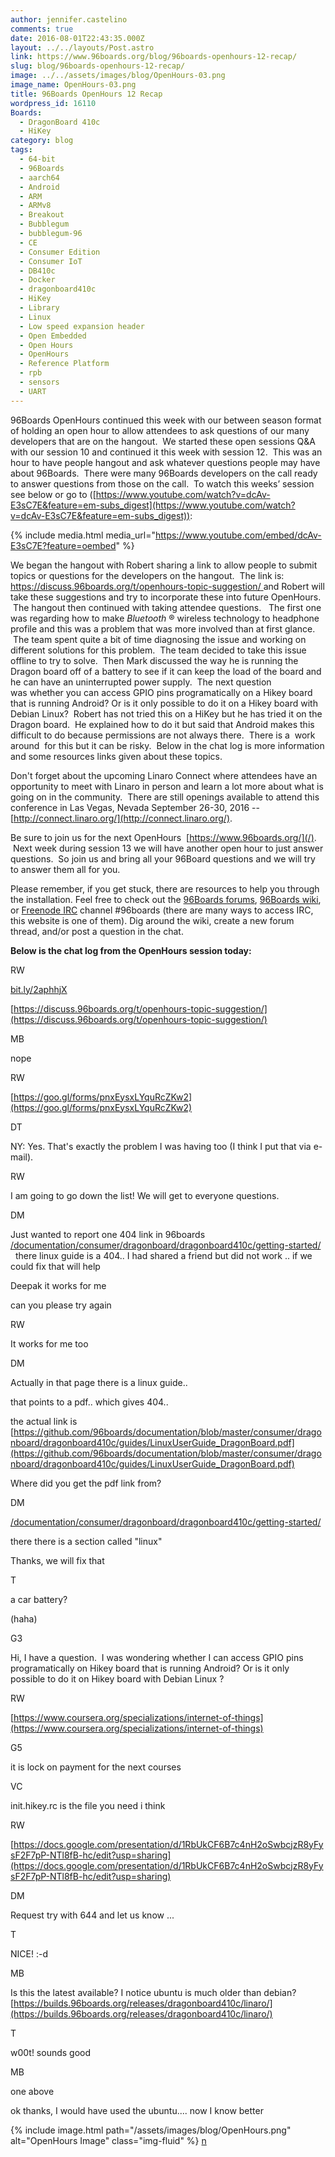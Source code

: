 ```yaml
---
author: jennifer.castelino
comments: true
date: 2016-08-01T22:43:35.000Z
layout: ../../layouts/Post.astro
link: https://www.96boards.org/blog/96boards-openhours-12-recap/
slug: blog/96boards-openhours-12-recap/
image: ../../assets/images/blog/OpenHours-03.png
image_name: OpenHours-03.png
title: 96Boards OpenHours 12 Recap
wordpress_id: 16110
Boards:
  - DragonBoard 410c
  - HiKey
category: blog
tags:
  - 64-bit
  - 96Boards
  - aarch64
  - Android
  - ARM
  - ARMv8
  - Breakout
  - Bubblegum
  - bubblegum-96
  - CE
  - Consumer Edition
  - Consumer IoT
  - DB410c
  - Docker
  - dragonboard410c
  - HiKey
  - Library
  - Linux
  - Low speed expansion header
  - Open Embedded
  - Open Hours
  - OpenHours
  - Reference Platform
  - rpb
  - sensors
  - UART
---
```


96Boards OpenHours continued this week with our between season format of holding an open hour to allow attendees to ask questions of our many developers that are on the hangout.  We started these open sessions Q&A with our session 10 and continued it this week with session 12.  This was an hour to have people hangout and ask whatever questions people may have about 96Boards.  There were many 96Boards developers on the call ready to answer questions from those on the call.  To watch this weeks’ session see below or go to ([https://www.youtube.com/watch?v=dcAv-E3sC7E&feature=em-subs_digest](https://www.youtube.com/watch?v=dcAv-E3sC7E&feature=em-subs_digest)):

{% include media.html media_url="https://www.youtube.com/embed/dcAv-E3sC7E?feature=oembed" %}

We began the hangout with Robert sharing a link to allow people to submit topics or questions for the developers on the hangout.  The link is:[ https://discuss.96boards.org/t/openhours-topic-suggestion/ ](https://discuss.96boards.org/t/openhours-topic-suggestion/)and Robert will take these suggestions and try to incorporate these into future OpenHours.  The hangout then continued with taking attendee questions.   The first one was regarding how to make _Bluetooth_ ® wireless technology to headphone profile and this was a problem that was more involved than at first glance.  The team spent quite a bit of time diagnosing the issue and working on different solutions for this problem.  The team decided to take this issue offline to try to solve.  Then Mark discussed the way he is running the Dragon board off of a battery to see if it can keep the load of the board and he can have an uninterrupted power supply.  The next question was whether you can access GPIO pins programatically on a Hikey board that is running Android? Or is it only possible to do it on a Hikey board with Debian Linux?  Robert has not tried this on a HiKey but he has tried it on the Dragon board.  He explained how to do it but said that Android makes this difficult to do because permissions are not always there.  There is a  work around  for this but it can be risky.  Below in the chat log is more information and some resources links given about these topics.

Don't forget about the upcoming Linaro Connect where attendees have an opportunity to meet with Linaro in person and learn a lot more about what is going on in the community.  There are still openings available to attend this conference in Las Vegas, Nevada September 26-30, 2016 --[http://connect.linaro.org/](http://connect.linaro.org/).

Be sure to join us for the next OpenHours  [https://www.96boards.org/](/).  Next week during session 13 we will have another open hour to just answer questions.  So join us and bring all your 96Board questions and we will try to answer them all for you.

Please remember, if you get stuck, there are resources to help you through the installation. Feel free to check out the [96Boards forums](https://discuss.96boards.org/), [96Boards wiki](https://github.com/96boards/documentation/wiki), or [Freenode IRC](http://webchat.freenode.net/?channels=%2396boards) channel #96boards (there are many ways to access IRC, this website is one of them). Dig around the wiki, create a new forum thread, and/or post a question in the chat.

**Below is the chat log from the OpenHours session today:**

RW

[bit.ly/2aphhjX](http://bit.ly/2aphhjX)

[https://discuss.96boards.org/t/openhours-topic-suggestion/](https://discuss.96boards.org/t/openhours-topic-suggestion/)

MB

nope

RW

[https://goo.gl/forms/pnxEysxLYquRcZKw2](https://goo.gl/forms/pnxEysxLYquRcZKw2)

DT

NY: Yes. That's exactly the problem I was having too (I think I put that via e-mail).

RW

I am going to go down the list! We will get to everyone questions.

DM

Just wanted to report one 404 link in 96boards [/documentation/consumer/dragonboard/dragonboard410c/getting-started/](/documentation/consumer/dragonboard/dragonboard410c/getting-started/)   there linux guide is a 404.. I had shared a friend but did not work .. if we could fix that will help

Deepak it works for me

can you please try again

RW

It works for me too

DM

Actually in that page there is a linux guide..

that points to a pdf.. which gives 404..

the actual link is [https://github.com/96boards/documentation/blob/master/consumer/dragonboard/dragonboard410c/guides/LinuxUserGuide_DragonBoard.pdf](https://github.com/96boards/documentation/blob/master/consumer/dragonboard/dragonboard410c/guides/LinuxUserGuide_DragonBoard.pdf)

Where did you get the pdf link from?

DM

[/documentation/consumer/dragonboard/dragonboard410c/getting-started/](/documentation/consumer/dragonboard/dragonboard410c/getting-started/)

there there is a section called "linux"

Thanks, we will fix that

T

a car battery?

(haha)

G3

Hi, I have a question.  I was wondering whether I can access GPIO pins programatically on Hikey board that is running Android? Or is it only possible to do it on Hikey board with Debian Linux ?

RW

[https://www.coursera.org/specializations/internet-of-things](https://www.coursera.org/specializations/internet-of-things)

G5

it is lock on payment for the next courses

VC

init.hikey.rc is the file you need i think

RW

[https://docs.google.com/presentation/d/1RbUkCF6B7c4nH2oSwbcjzR8yFysF2F7pP-NTl8fB-hc/edit?usp=sharing](https://docs.google.com/presentation/d/1RbUkCF6B7c4nH2oSwbcjzR8yFysF2F7pP-NTl8fB-hc/edit?usp=sharing)

DM

Request try with 644 and let us know ...

T

NICE! :-d

MB

Is this the latest available? I notice ubuntu is much older than debian? [https://builds.96boards.org/releases/dragonboard410c/linaro/](https://builds.96boards.org/releases/dragonboard410c/linaro/)

T

w00t! sounds good

MB

one above

ok thanks, I would have used the ubuntu.... now I know better

{% include image.html path="/assets/images/blog/OpenHours.png" alt="OpenHours Image" class="img-fluid" %}
[n](/blog/installing-docker-aarch64-96boards-ce/)
